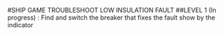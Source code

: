 #SHIP GAME TROUBLESHOOT LOW INSULATION FAULT
##LEVEL 1 (In progress) : Find and switch the breaker that fixes the fault show by the indicator
